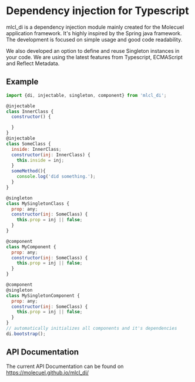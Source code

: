 # Dependency injection for Typescript

mlcl_di is a dependency injection module mainly created for the Molecuel application framework. It's highly inspired by the Spring java framework. The development is focused on simple usage and good code readability.

We also developed an option to define and reuse Singleton instances in your code. We are using the latest features from Typescript, ECMAScript and Reflect Metadata.

## Example

```js
import {di, injectable, singleton, component} from 'mlcl_di';

@injectable
class InnerClass {
  constructor() {

  }
}
@injectable
class SomeClass {
  inside: InnerClass;
  constructor(inj: InnerClass) {
    this.inside = inj;
  }
  someMethod(){
    console.log('did something.');
  }
}

@singleton
class MySingletonClass {
  prop: any;
  constructor(inj: SomeClass) {
    this.prop = inj || false;
  }
}

@component
class MyComponent {
  prop: any;
  constructor(inj: SomeClass) {
    this.prop = inj || false;
  }
}

@component
@singleton
class MySingletonComponent {
  prop: any;
  constructor(inj: SomeClass) {
    this.prop = inj || false;
  }
}
// automatically initializes all components and it's dependencies
di.bootstrap();
```` 

## API Documentation

The current API Documentation can be found on <https://molecuel.github.io/mlcl_di/>